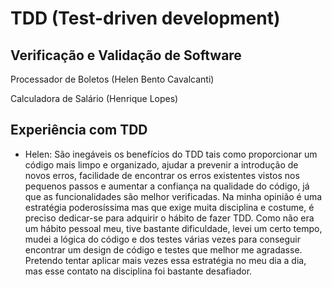 # TDD (Test-driven development)

## Verificação e Validação de Software

Processador de Boletos (Helen Bento Cavalcanti)

Calculadora de Salário (Henrique Lopes)

## Experiência com TDD

- Helen: São inegáveis os benefícios do TDD tais como proporcionar um código mais limpo e organizado, ajudar a prevenir a introdução de novos erros, facilidade de encontrar os erros existentes vistos nos pequenos passos e aumentar a confiança na qualidade do código, já que as funcionalidades são melhor verificadas. Na minha opinião é uma estratégia poderosíssima mas que exige muita disciplina e costume, é preciso dedicar-se para adquirir o hábito de fazer TDD. Como não era um hábito pessoal meu, tive bastante dificuldade, levei um certo tempo, mudei a lógica do código e dos testes várias vezes para conseguir encontrar um design de código e testes que melhor me agradasse. 
Pretendo tentar aplicar mais vezes essa estratégia no meu dia a dia, mas esse contato na disciplina foi bastante desafiador. 


